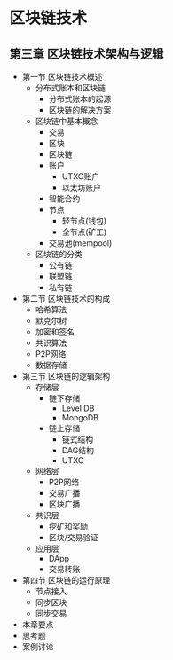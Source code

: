 # 区块链技术

## 第三章 区块链技术架构与逻辑

- 第一节 区块链技术概述
  - 分布式账本和区块链
    - 分布式账本的起源
    - 区块链的解决方案
  - 区块链中基本概念
    - 交易
    - 区块
    - 区块链
    - 账户
      - UTXO账户
      - 以太坊账户
    - 智能合约
    - 节点
      - 轻节点(钱包)
      - 全节点(矿工)
    - 交易池(mempool)
  - 区块链的分类
    - 公有链
    - 联盟链
    - 私有链
- 第二节 区块链技术的构成
  - 哈希算法
  - 默克尔树
  - 加密和签名
  - 共识算法
  - P2P网络
  - 数据存储
- 第三节 区块链的逻辑架构
  - 存储层
    - 链下存储
      - Level DB
      - MongoDB
    - 链上存储
      - 链式结构
      - DAG结构
      - UTXO
  - 网络层
    - P2P网络
    - 交易广播
    - 区块广播
  - 共识层
    - 挖矿和奖励
    - 区块/交易验证
  - 应用层
    - DApp
    - 交易转账
- 第四节 区块链的运行原理
  - 节点接入
  - 同步区块
  - 同步交易
- 本章要点
- 思考题
- 案例讨论